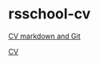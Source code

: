 # rsschool-cv

[CV markdown and Git](https://github.com/lhetstest/rsschool-cv/cv)

[CV](https://lhetstest.github.io/rsschool-cv/)